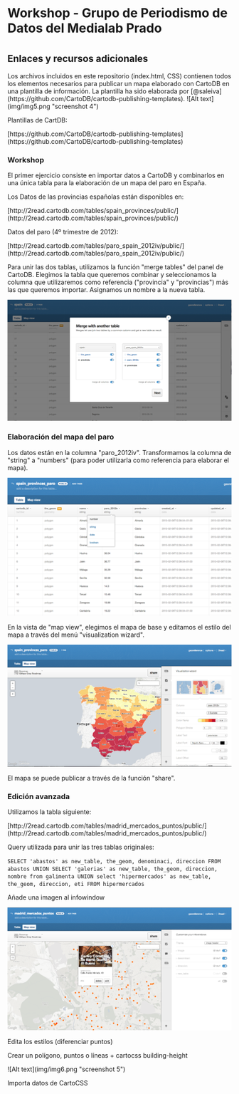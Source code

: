<h1>Workshop - Grupo de Periodismo de Datos del Medialab Prado<h1>
<h2>Enlaces y recursos adicionales</h2>

<p>Los archivos incluidos en este repositorio (index.html, CSS) contienen todos los elementos necesarios para publicar un mapa elaborado con CartoDB en una plantilla de información. La plantilla ha sido elaborada por [@saleiva](https://github.com/CartoDB/cartodb-publishing-templates). 
![Alt text](img/img5.png "screenshot 4")

<p>Plantillas de CartDB:</p>
<p>[https://github.com/CartoDB/cartodb-publishing-templates](https://github.com/CartoDB/cartodb-publishing-templates)</p>



<h3>Workshop</h3>
<p>El primer ejercicio consiste en importar datos a CartoDB y combinarlos en una única tabla para la elaboración de un mapa del paro en España.</p>

<p>Los Datos de las provincias españolas están disponibles en:</p> 
<p>[http://2read.cartodb.com/tables/spain_provinces/public/](http://2read.cartodb.com/tables/spain_provinces/public/)</p>

<p>Datos del paro (4º trimestre de 2012):</p> [http://2read.cartodb.com/tables/paro_spain_2012iv/public/](http://2read.cartodb.com/tables/paro_spain_2012iv/public/)</p>

<p>Para unir las dos tablas, utilizamos la función "merge tables" del panel de CartoDB. Elegimos la tabla que queremos combinar y seleccionamos la columna que utilizaremos como referencia ("provincia" y "provincias") más las que queremos importar. Asignamos un nombre a la nueva tabla.  

![Alt text](img/img1.png "screenshot 1")



<h3>Elaboración del mapa del paro</h3>
<p>Los datos están en la columna "paro_2012iv". Transformamos la columna de "string" a "numbers" (para poder utilizarla como referencia para elaborar el mapa).</p>

![Alt text](img/img2.png "screenshot 2")

<p>En la vista de "map view", elegimos el mapa de base y editamos el estilo del mapa a través del menú "visualization wizard". </p>

![Alt text](img/img3.png "screenshot 3")

<p>El mapa se puede publicar a través de la función "share". </p>


<h3>Edición avanzada</h3>
<p>Utilizamos la tabla siguiente:</p> 
<p>[http://2read.cartodb.com/tables/madrid_mercados_puntos/public/](http://2read.cartodb.com/tables/madrid_mercados_puntos/public/)</p>

<p>Query utilizada para unir las tres tablas originales:</p> 
<code>SELECT 'abastos' as new_table, the_geom, denominaci, direccion FROM abastos UNION SELECT 'galerias' as new_table, the_geom, direccion, nombre from galimenta UNION select 'hipermercados' as new_table, the_geom, direccion, eti FROM hipermercados</code>

<p>Añade una imagen al infowindow</p>

![Alt text](img/img4.png "screenshot 4")

<p>Edita los estilos (diferenciar puntos)</p>

<p>Crear un polígono, puntos o líneas + cartocss building-height</p>
![Alt text](img/img6.png "screenshot 5")

<p>Importa datos de CartoCSS</p>
